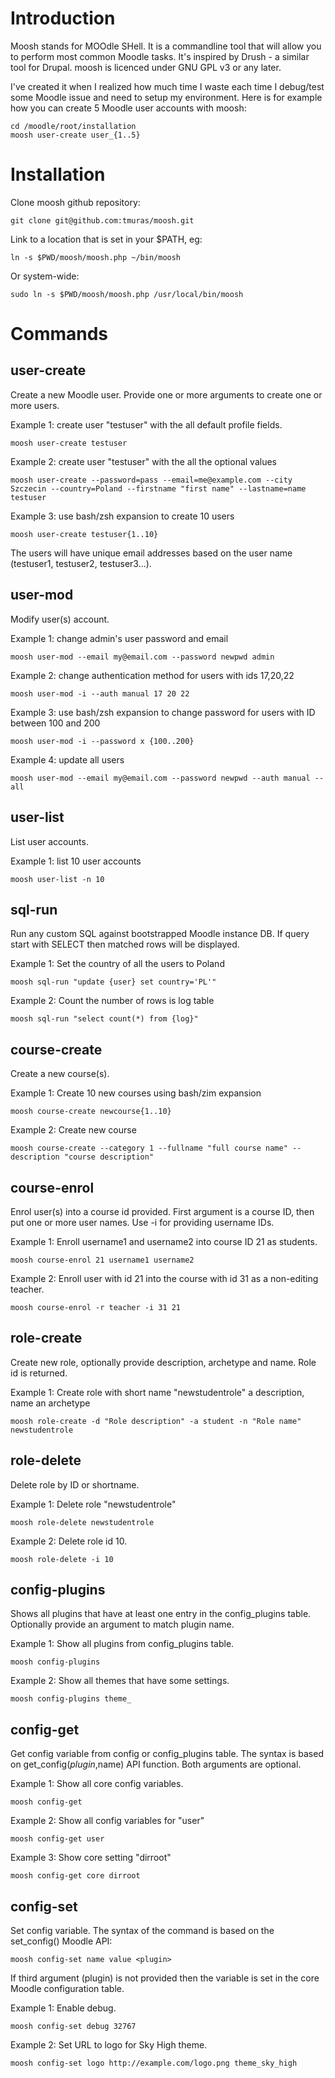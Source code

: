 Introduction
============

Moosh stands for MOOdle SHell. It is a commandline tool that will allow you to perform most common Moodle tasks. It's inspired by Drush - a similar tool for Drupal.
moosh is licenced under GNU GPL v3 or any later.

I've created it when I realized how much time I waste each time I debug/test some Moodle issue and need to setup my environment.
Here is for example how you can create 5 Moodle user accounts with moosh:

    cd /moodle/root/installation
    moosh user-create user_{1..5}


Installation
============

Clone moosh github repository:

    git clone git@github.com:tmuras/moosh.git

Link to a location that is set in your $PATH, eg:

    ln -s $PWD/moosh/moosh.php ~/bin/moosh

Or system-wide:

    sudo ln -s $PWD/moosh/moosh.php /usr/local/bin/moosh


Commands
========

user-create
-----------

Create a new Moodle user. Provide one or more arguments to create one or more users.

Example 1: create user "testuser" with the all default profile fields.

    moosh user-create testuser

Example 2: create user "testuser" with the all the optional values

    moosh user-create --password=pass --email=me@example.com --city Szczecin --country=Poland --firstname "first name" --lastname=name testuser

Example 3: use bash/zsh expansion to create 10 users

    moosh user-create testuser{1..10}

The users will have unique email addresses based on the user name (testuser1, testuser2, testuser3...).


user-mod
--------

Modify user(s) account.

Example 1: change admin's user password and email

    moosh user-mod --email my@email.com --password newpwd admin

Example 2: change authentication method for users with ids 17,20,22

    moosh user-mod -i --auth manual 17 20 22


Example 3: use bash/zsh expansion to change password for users with ID between 100 and 200

    moosh user-mod -i --password x {100..200}

Example 4: update all users

    moosh user-mod --email my@email.com --password newpwd --auth manual --all


user-list
--------

List user accounts.

Example 1: list 10 user accounts

    moosh user-list -n 10


sql-run
-------

Run any custom SQL against bootstrapped Moodle instance DB. If query start with SELECT then matched rows will be displayed.

Example 1: Set the country of all the users to Poland

    moosh sql-run "update {user} set country='PL'"


Example 2: Count the number of rows is log table

    moosh sql-run "select count(*) from {log}"


course-create
-------------

Create a new course(s).

Example 1: Create 10 new courses using bash/zim expansion

    moosh course-create newcourse{1..10}

Example 2: Create new course

    moosh course-create --category 1 --fullname "full course name" --description "course description"


course-enrol
------------

Enrol user(s) into a course id provided. First argument is a course ID, then put one or more user names.
Use -i for providing username IDs.

Example 1: Enroll username1 and username2 into course ID 21 as students.

    moosh course-enrol 21 username1 username2

Example 2: Enroll user with id 21 into the course with id 31 as a non-editing teacher.

    moosh course-enrol -r teacher -i 31 21


role-create
-----------

Create new role, optionally provide description, archetype and name. Role id is returned.

Example 1: Create role with short name "newstudentrole" a description, name an archetype

    moosh role-create -d "Role description" -a student -n "Role name" newstudentrole


role-delete
-----------

Delete role by ID or shortname.

Example 1: Delete role "newstudentrole"

    moosh role-delete newstudentrole

Example 2: Delete role id 10.

    moosh role-delete -i 10


config-plugins
--------------

Shows all plugins that have at least one entry in the config_plugins table. Optionally provide an argument to match plugin name.

Example 1: Show all plugins from config_plugins table.

    moosh config-plugins

Example 2: Show all themes that have some settings.

    moosh config-plugins theme_


config-get
----------

Get config variable from config or config_plugins table. The syntax is based on get_config($plugin,$name) API function. Both arguments are optional.

Example 1: Show all core config variables.

    moosh config-get

Example 2: Show all config variables for "user"

    moosh config-get user

Example 3: Show core setting "dirroot"

    moosh config-get core dirroot


config-set
----------

Set config variable. The syntax of the command is based on the set_config() Moodle API:

    moosh config-set name value <plugin>

If third argument (plugin) is not provided then the variable is set in the core Moodle configuration table.

Example 1: Enable debug.

    moosh config-set debug 32767

Example 2: Set URL to logo for Sky High theme.

    moosh config-set logo http://example.com/logo.png theme_sky_high